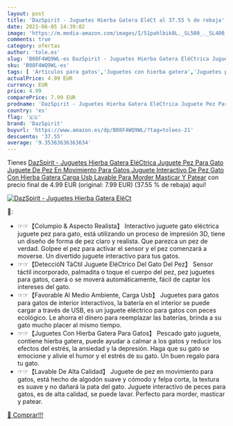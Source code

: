 ```yaml
---
layout: post
title: 'DazSpirit - Juguetes Hierba Gatera EléCt al 37.55 % de rebaja'
date: 2021-06-05 14:39:02
image: 'https://m.media-amazon.com/images/I/51pahlbik8L._SL500_._SL400_.jpg'
comments: true
category: ofertas
author: 'tole.es'
slug: 'B08F4WQ9WL-es DazSpirit - Juguetes Hierba Gatera EléCtrica Juguete Pez...'
sku: 'B08F4WQ9WL-es'
tags: [ 'Artículos para gatos','Juguetes con hierba gatera','Juguetes para gatos','Productos para mascotas','dazspirit','juguetes', ]
actualPrice: 4.99 EUR
currency: EUR
price: 4.99
comparePrice: 7.99 EUR
prodname: 'DazSpirit - Juguetes Hierba Gatera EléCtrica Juguete Pez Para Gato  Juguete De Pez En Movimiento Para Gatos  Juguete Interactivo De Pez Gato Con Hierba Gatera  Carga Usb  Lavable  Para Morder  Masticar Y Patear'
country: 'es'
flag: '🇪🇸'
brand: 'DazSpirit'
buyurl: 'https://www.amazon.es/dp/B08F4WQ9WL/?tag=tolees-21'
descuento: '37.55'
average: '9.35363636363634'
---
```


Tienes [DazSpirit - Juguetes Hierba Gatera EléCtrica Juguete Pez Para Gato  Juguete De Pez En Movimiento Para Gatos  Juguete Interactivo De Pez Gato Con Hierba Gatera  Carga Usb  Lavable  Para Morder  Masticar Y Patear](https://www.amazon.es/dp/B08F4WQ9WL/?tag=tolees-21) con precio final de  4.99 EUR (original: 7.99 EUR) (37.55 %  de rebaja) aqui!

[![DazSpirit - Juguetes Hierba Gatera EléCt](https://m.media-amazon.com/images/I/51pahlbik8L._SL500_._SL400_.jpg)](https://www.amazon.es/dp/B08F4WQ9WL/?tag=tolees-21)

🔎:

- ☞☞【Columpio & Aspecto Realista】 Interactivo juguete gato eléctrica juguete pez para gato, está utilizando un proceso de impresión 3D, tiene un diseño de forma de pez claro y realista. Que parezca un pez de verdad. Golpee el pez para activar el sensor y el pez comenzará a moverse. Un divertido juguete interactivo para tus gatos.
- ☞☞【DeteccióN TáCtil Juguete EléCtrico Del Gato Del Pez】 Sensor táctil incorporado, palmadita o toque el cuerpo del pez, pez juguetes para gatos, caerá o se moverá automáticamente, fácil de captar los intereses del gato.
- ☞☞【Favorable Al Medio Ambiente, Carga Usb】 Juguetes para gatos para gatos de interior interactivos, la batería en el interior se puede cargar a través de USB, es un juguete eléctrico para gatos con peces ecológico. Le ahorra el dinero para reemplazar las baterías, brinda a su gato mucho placer al mismo tiempo.
- ☞☞【Juguetes Con Hierba Gatera Para Gatos】 Pescado gato juguete, contiene hierba gatera, puede ayudar a calmar a los gatos y reducir los efectos del estrés, la ansiedad y la depresión. Haga que su gato se emocione y alivie el humor y el estrés de su gato. Un buen regalo para tu gato.
- ☞☞【Lavable De Alta Calidad】 Juguete de pez en movimiento para gatos, está hecho de algodón suave y cómodo y felpa corta, la textura es suave y no dañará la pata del gato. Juguete interactivo de peces para gatos, es de alta calidad, se puede lavar. Perfecto para morder, masticar y patear.

[🛒 Comprar!!!](https://www.amazon.es/dp/B08F4WQ9WL/?tag=tolees-21)
